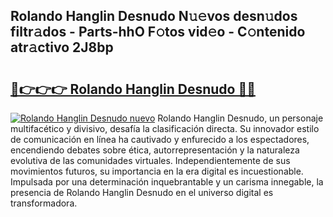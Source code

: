 ## Rolando Hanglin Desnudo N𝚞𝚎vos desn𝚞dos filtr𝚊dos - Parts-hhO F𝚘tos vid𝚎o - C𝚘ntenido atr𝚊ctivo 2J8bp

# <h2><a href="http://mba3kb.tromn.icu/?c=Rolando+Hanglin+Desnudo">🔗👉👉👉 Rolando Hanglin Desnudo 🔗🔗</a></h2>

[![Rolando Hanglin Desnudo nuevo](https://i.imgur.com/pEAQMta.gif)](http://mba3kb.tromn.icu/?c=Rolando+Hanglin+Desnudo)
Rolando Hanglin Desnudo, un personaje multifacético y divisivo, desafía la clasificación directa. Su innovador estilo de comunicación en línea ha cautivado y enfurecido a los espectadores, encendiendo debates sobre ética, autorrepresentación y la naturaleza evolutiva de las comunidades virtuales. Independientemente de sus movimientos futuros, su importancia en la era digital es incuestionable. Impulsada por una determinación inquebrantable y un carisma innegable, la presencia de Rolando Hanglin Desnudo en el universo digital es transformadora.
